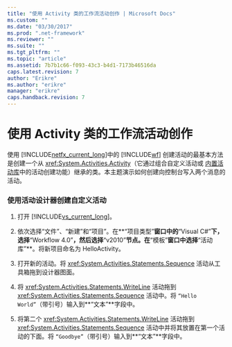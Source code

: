 ```yaml
---
title: "使用 Activity 类的工作流活动创作 | Microsoft Docs"
ms.custom: ""
ms.date: "03/30/2017"
ms.prod: ".net-framework"
ms.reviewer: ""
ms.suite: ""
ms.tgt_pltfrm: ""
ms.topic: "article"
ms.assetid: 7b7b1c66-f093-43c3-b4d1-7173b46516da
caps.latest.revision: 7
author: "Erikre"
ms.author: "erikre"
manager: "erikre"
caps.handback.revision: 7
---
```

# 使用 Activity 类的工作流活动创作
使用 [!INCLUDE[netfx_current_long](../../../includes/netfx-current-long-md.md)]中的 [!INCLUDE[wf](../../../includes/wf-md.md)] 创建活动的最基本方法是创建一个从 <xref:System.Activities.Activity>（它通过组合自定义活动或 [内置活动库](../../../docs/framework/windows-workflow-foundation//net-framework-4-5-built-in-activity-library.md)中的活动创建功能）继承的类。本主题演示如何创建向控制台写入两个消息的活动。  
  
### 使用活动设计器创建自定义活动  
  
1.  打开 [!INCLUDE[vs_current_long](../../../includes/vs-current-long-md.md)]。  
  
2.  依次选择“文件”、“新建”和“项目”。在**“项目类型”**窗口中的**“Visual C\#”**下，选择**“Workflow 4.0”**，然后选择**“v2010”**节点。在**“模板”**窗口中选择**“活动库”**。将新项目命名为 HelloActivity。  
  
3.  打开新的活动。将 <xref:System.Activities.Statements.Sequence> 活动从工具箱拖到设计器图面。  
  
4.  将 <xref:System.Activities.Statements.WriteLine> 活动拖到 <xref:System.Activities.Statements.Sequence> 活动中。将 `“Hello World”`（带引号）输入到**“文本”**字段中。  
  
5.  将第二个 <xref:System.Activities.Statements.WriteLine> 活动拖到 <xref:System.Activities.Statements.Sequence> 活动中并将其放置在第一个活动的下面。将 `“Goodbye”`（带引号）输入到**“文本”**字段中。